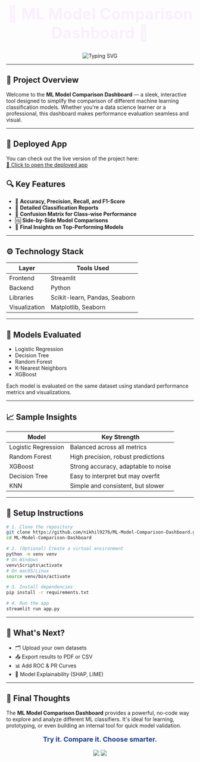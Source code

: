 <h1 align="center" style="font-size: 42px; font-weight: bold; color: #f8f0fb;">
🌟 <strong>ML Model Comparison Dashboard</strong> 🌟
</h1>

<p align="center">
  <img src="https://readme-typing-svg.demolab.com/?lines=👀+Welcome+to+ML+Model+Dashboard!;🔍+Compare+ML+models+visually+%26+intuitively!;🚀+Built+with+Streamlit+%2B+Python!&font=Fira+Code&center=true&width=550&height=45&color=FF5733&vCenter=true&pause=1000" alt="Typing SVG" />
</p>

---

## 📌 **Project Overview**

Welcome to the **ML Model Comparison Dashboard** — a sleek, interactive tool designed to simplify the comparison of different machine learning classification models. Whether you're a data science learner or a professional, this dashboard makes performance evaluation seamless and visual.

---
## 🚀 Deployed App

You can check out the live version of the project here:  
[🔗 Click to open the deployed app](https://ml-model-comparison-dashboard.streamlit.app/)

## 🔍 **Key Features**

- 🎯 **Accuracy, Precision, Recall, and F1-Score**
- 🧾 **Detailed Classification Reports**
- 🧩 **Confusion Matrix for Class-wise Performance**
- 🆚 **Side-by-Side Model Comparisons**
- 🧠 **Final Insights on Top-Performing Models**

---

## ⚙️ **Technology Stack**

| Layer      | Tools Used                        |
|------------|-----------------------------------|
| Frontend   | Streamlit                         |
| Backend    | Python                            |
| Libraries  | Scikit-learn, Pandas, Seaborn     |
| Visualization | Matplotlib, Seaborn            |

---

## 🧪 **Models Evaluated**

- Logistic Regression  
- Decision Tree  
- Random Forest  
- K-Nearest Neighbors  
- XGBoost  

Each model is evaluated on the same dataset using standard performance metrics and visualizations.

---

## 📈 **Sample Insights**

| Model               | Key Strength                           |
|---------------------|----------------------------------------|
| Logistic Regression | Balanced across all metrics            |
| Random Forest       | High precision, robust predictions     |
| XGBoost             | Strong accuracy, adaptable to noise    |
| Decision Tree       | Easy to interpret but may overfit      |
| KNN                 | Simple and consistent, but slower      |

---

## 🧱 Setup Instructions

```bash
# 1. Clone the repository
git clone https://github.com/nikhil9276/ML-Model-Comparison-Dashboard.git
cd ML-Model-Comparison-Dashboard

# 2. (Optional) Create a virtual environment
python -m venv venv
# On Windows
venv\Scripts\activate
# On macOS/Linux
source venv/bin/activate

# 3. Install dependencies
pip install -r requirements.txt

# 4. Run the app
streamlit run app.py
```
---

## 🚧 **What's Next?**

- 🗂 Upload your own datasets  
- 📤 Export results to PDF or CSV  
- 📊 Add ROC & PR Curves  
- 🤖 Model Explainability (SHAP, LIME)  

---

## 💬 **Final Thoughts**

The **ML Model Comparison Dashboard** provides a powerful, no-code way to explore and analyze different ML classifiers. It's ideal for learning, prototyping, or even building an internal tool for quick model validation.

<p align="center" style="font-size: 18px; font-weight: bold; color: #1E3A8A;">
<strong>Try it. Compare it. Choose smarter.</strong>
</p>

<p align="center">
  <img src="https://img.shields.io/badge/Made%20With-Streamlit-blue?style=flat-square" />
  <img src="https://img.shields.io/badge/Language-Python-yellow?style=flat-square" />
</p>
